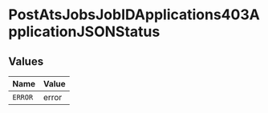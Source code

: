 # PostAtsJobsJobIDApplications403ApplicationJSONStatus


## Values

| Name    | Value   |
| ------- | ------- |
| `ERROR` | error   |